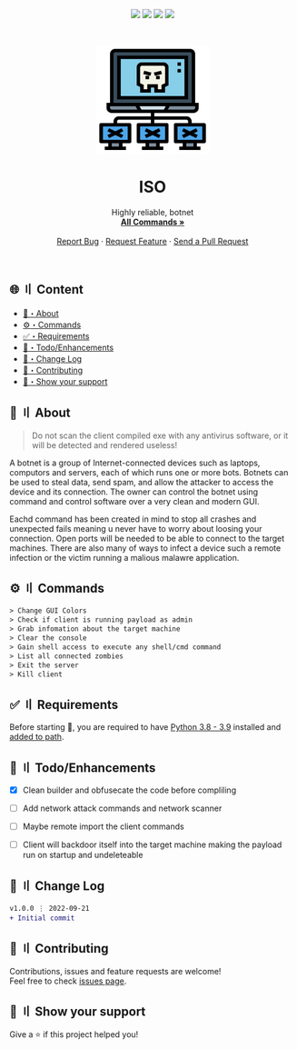<p align="center">
  <img src="https://img.shields.io/badge/version-1.0.0-blue.svg?cacheSeconds=2592000" >
  <img src="https://img.shields.io/badge/Maintained%3F-yes-green.svg" >
  <!-- <img src="https://img.shields.io/badge/license-MIT-yellow.svg" > -->
  <img src="https://img.shields.io/github/last-commit/Callumgm/ISO">
  <a href="https://twitter.com/Flashouttt" target="_blank">
    <img src="https://img.shields.io/twitter/follow/Flashouttt.svg?style=social">
  </a>
</p>

<!-- PROJECT LOGO -->
<br />
<p align="center">
  <a href="https://github.com/Callumgm/ISO">
    <img src="./logo.png" alt="Logo" width="200" height="190">
  </a>

  <h1 align="center">ISO</h1>

  <p align="center">
    Highly reliable, botnet
    <br />
    <a href="#commands"><strong>All Commands »</strong></a>
    <br />
    <br />
    <a href="https://github.com/Callumgm/ISO/issues">Report Bug</a>
    ·
    <a href="https://github.com/Callumgm/ISO/issues">Request Feature</a>
    ·
    <a href="https://github.com/Callumgm/ISO/pulls">Send a Pull Request</a>
  </p>
</p>

<br>


## <a id="content"></a>🌐 〢 Content

- [:dart:・About](#about)
- [:gear:・Commands](#commands)
- [:white_check_mark:・Requirements](#requirements)
- [:pushpin:・Todo/Enhancements](#enhancements)
- [:thought_balloon:・Change Log](#changelog)
- [🤝・Contributing](#contributing)
- [🌟・Show your support](#support)
<!-- - [📝・License](#license) -->

## <a id="about"></a>:dart: 〢 About ##


> Do not scan the client compiled exe with any antivirus software, or it will be detected and rendered useless!


A botnet is a group of Internet-connected devices such as laptops, computors and servers, each of which runs one or more bots. Botnets can be used to steal data, send spam, and allow the attacker to access the device and its connection. The owner can control the botnet using command and control software over a very clean and modern GUI.

Eachd command has been created in mind to stop all crashes and unexpected fails meaning u never have to worry about loosing your connection. Open ports will be needed to be able to connect to the target machines. There are also many of ways to infect a device such a remote infection or the victim running a malious malawre application.
<br>

## <a id="commands"></a>:gear: 〢 Commands ##

```shell
> Change GUI Colors
> Check if client is running payload as admin
> Grab infomation about the target machine
> Clear the console
> Gain shell access to execute any shell/cmd command
> List all connected zombies
> Exit the server
> Kill client
```

## <a id="requirements"></a>:white_check_mark: 〢 Requirements ##

Before starting :checkered_flag:, you are required to have [Python 3.8 - 3.9](https://www.python.org/downloads/release/python-397/) installed and [added to path](https://docs.blender.org/manual/en/latest/_images/about_contribute_install_windows_installer.png).


## <a id="enhancements"></a>:pushpin: 〢 Todo/Enhancements ##

- [x] Clean builder and obfusecate the code before compliling
- [ ] Add network attack commands and network scanner
- [ ] Maybe remote import the client commands
- [ ] Client will backdoor itself into the target machine making the payload run on startup and undeleteable



## <a id="changelog"></a>:thought_balloon: 〢 Change Log ##

```diff
v1.0.0 ⋮ 2022-09-21
+ Initial commit
```


## <a id="contributing"></a>🤝 〢 Contributing ##
Contributions, issues and feature requests are welcome!<br />Feel free to check
[issues page](https://github.com/Callumgm/ISO/issues).  


## <a id="support"></a>🌟 〢 Show your support ##
Give a ⭐️ if this project helped you! 


<!-- ## <a id="license"></a>📝 〢 License ##
 Copyright © 2022
[CookiesKush420](https://github.com/Callumgm).<br />  This project is [MIT](https://github.com/Callumgm/ISO/blob/master/LICENSE) licensed. -->
